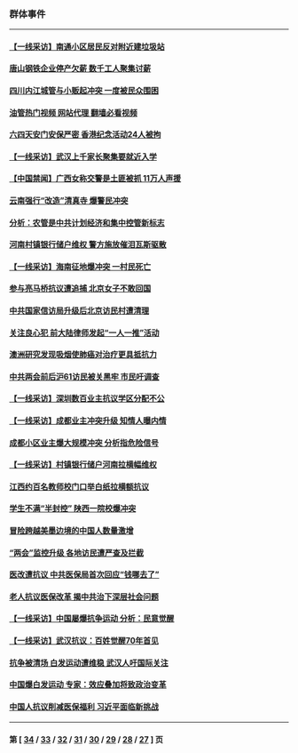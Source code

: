 ### 群体事件
---
#### [【一线采访】南通小区居民反对附近建垃圾站](../../pages/ncid279/n14021690.md?06282045) 
#### [唐山钢铁企业停产欠薪 数千工人聚集讨薪](../../pages/ncid279/n14017404.md?06282045) 
#### [四川内江城管与小贩起冲突 一度被民众围困](../../pages/ncid279/n14015922.md?06282045) 
#### [油管热门视频 网站代理 翻墙必看视频](http://138.2.39.72:81/youtube.html?epic-marker?06282045)
#### [六四天安门安保严密 香港纪念活动24人被拘](../../pages/ncid279/n14009800.md?06282045) 
#### [【一线采访】武汉上千家长聚集要就近入学](../../pages/ncid279/n14009497.md?06282045) 
#### [【中国禁闻】广西女称交警是土匪被抓 11万人声援](../../pages/ncid279/n14006869.md?06282045) 
#### [云南强行“改造”清真寺 爆警民冲突](../../pages/ncid279/n14005561.md?06282045) 
#### [分析：农管是中共计划经济和集中控管新标志](../../pages/ncid279/n14000665.md?06282045) 
#### [河南村镇银行储户维权 警方施放催泪瓦斯驱散](../../pages/ncid279/n13998750.md?06282045) 
#### [【一线采访】海南征地爆冲突 一村民死亡](../../pages/ncid279/n13989137.md?06282045) 
#### [参与亮马桥抗议遭追捕 北京女子不敢回国](../../pages/ncid279/n13985420.md?06282045) 
#### [中共国家信访局升级后北京访民村遭清理](../../pages/ncid279/n13984826.md?06282045) 
#### [关注良心犯 前大陆律师发起“一人一推”活动](../../pages/ncid279/n13980524.md?06282045) 
#### [澳洲研究发现吸烟使肺癌对治疗更具抵抗力](../../pages/ncid279/n13977762.md?06282045) 
#### [中共两会前后沪61访民被关黑牢 市民吁调查](../../pages/ncid279/n13976054.md?06282045) 
#### [【一线采访】深圳数百业主抗议学区分配不公](../../pages/ncid279/n13976680.md?06282045) 
#### [【一线采访】成都业主冲突升级 知情人曝内情](../../pages/ncid279/n13965289.md?06282045) 
#### [成都小区业主爆大规模冲突 分析指危险信号](../../pages/ncid279/n13964520.md?06282045) 
#### [【一线采访】村镇银行储户河南拉横幅维权](../../pages/ncid279/n13964555.md?06282045) 
#### [江西约百名教师校门口举白纸拉横额抗议](../../pages/ncid279/n13958579.md?06282045) 
#### [学生不满“半封控” 陕西一院校爆冲突](../../pages/ncid279/n13946647.md?06282045) 
#### [冒险跨越美墨边境的中国人数量激增](../../pages/ncid279/n13946742.md?06282045) 
#### [“两会”监控升级 各地访民遭严查及拦截](../../pages/ncid279/n13942702.md?06282045) 
#### [医改遭抗议 中共医保局首次回应“钱哪去了”](../../pages/ncid279/n13938290.md?06282045) 
#### [老人抗议医保改革 揭中共治下深层社会问题](../../pages/ncid279/n13934963.md?06282045) 
#### [【一线采访】中国屡爆抗争运动 分析：民意觉醒](../../pages/ncid279/n13934024.md?06282045) 
#### [【一线采访】武汉抗议：百姓觉醒70年首见](../../pages/ncid279/n13931265.md?06282045) 
#### [抗争被清场 白发运动遭维稳 武汉人吁国际关注](../../pages/ncid279/n13931147.md?06282045) 
#### [中国爆白发运动 专家：效应叠加将致政治变革](../../pages/ncid279/n13931004.md?06282045) 
#### [中国人抗议削减医保福利 习近平面临新挑战](../../pages/ncid279/n13930530.md?06282045) 

---
#### 第 [ [34](./34.md?06282045) / [33](./33.md?06282045) / [32](./32.md?06282045) / [31](./31.md?06282045) / [30](./30.md?06282045) / [29](./29.md?06282045) / [28](./28.md?06282045) / [27](./27.md?06282045) ] 页

